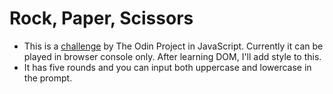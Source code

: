 
# Rock, Paper, Scissors


* This is a [challenge](https://www.theodinproject.com/courses/web-development-101/lessons/rock-paper-scissors) by The Odin Project in JavaScript. Currently it can be played in browser console only. After learning DOM, I'll add style to this.
* It has five rounds and you can input both uppercase and lowercase in the prompt.
